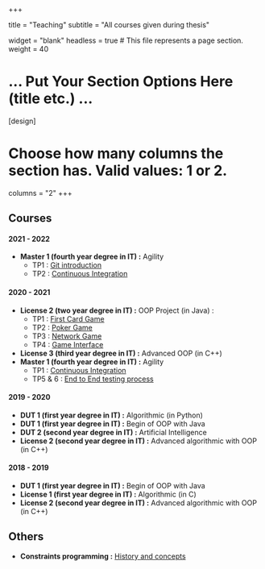 +++

title = "Teaching"
subtitle = "All courses given during thesis"

widget = "blank"
headless = true  # This file represents a page section.
weight = 40

# ... Put Your Section Options Here (title etc.) ...

[design]
  # Choose how many columns the section has. Valid values: 1 or 2.
  columns = "2"
+++


## Courses

#### 2021 - 2022

- **Master 1 (fourth year degree in IT) :** Agility
  - TP1 : [Git introduction](sources/git-teaching/courses/2021-2022/M1-Agility/tp1/tp1-git_introduction.pdf)
  - TP2 : [Continuous Integration](sources/git-teaching/courses/2021-2022/M1-Agility/tp2/tp2-2021-ci.pdf)

#### 2020 - 2021

- **License 2 (two year degree in IT) :** OOP Project (in Java) :
  -  TP1 : [First Card Game](sources/teaching/2020-2021/L2/JavaProject/L2-JavaProject-tp1.pdf)
  -  TP2 : [Poker Game](sources/teaching/2020-2021/L2/JavaProject/L2-JavaProject-tp2.pdf)
  -  TP3 : [Network Game](sources/teaching/2020-2021/L2/JavaProject/L2-JavaProject-tp3.pdf) 
  -  TP4 : [Game Interface](sources/teaching/2020-2021/L2/JavaProject/L2-JavaProject-tp4.pdf) 
- **License 3 (third year degree in IT) :** Advanced OOP (in C++)
- **Master 1 (fourth year degree in IT) :** Agility
  - TP1 : [Continuous Integration](sources/teaching/2020-2021/M1/Agility/TP1/tp1-2020.pdf)
  - TP5 & 6 : [End to End testing process](sources/teaching/2020-2021/M1/Agility/TP5-6/tp5-6-2020.pdf)

#### 2019 - 2020

- **DUT 1 (first year degree in IT) :** Algorithmic (in Python)
- **DUT 1 (first year degree in IT) :** Begin of OOP with Java
- **DUT 2 (second year degree in IT) :** Artificial Intelligence
- **License 2 (second year degree in IT) :** Advanced algorithmic with OOP (in C++)

#### 2018 - 2019

- **DUT 1 (first year degree in IT) :** Begin of OOP with Java
- **License 1 (first year degree in IT) :** Algorithmic (in C)
- **License 2 (second year degree in IT) :** Advanced algorithmic with OOP (in C++)

## Others

- **Constraints programming :** [History and concepts](sources/teaching/ai/AI___5_ConstraintsProgramming.pdf)

